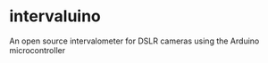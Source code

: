intervaluino
============

An open source intervalometer for DSLR cameras using the Arduino microcontroller
